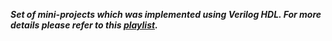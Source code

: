 ***Set of mini-projects which was implemented using Verilog HDL. For more details please refer to this [playlist](https://www.youtube.com/watch?v=Kt-78I-NUgY&list=PL-iIOnHwN7NXw01eBDR7wI8KzGK4mu8Sr&pp=iAQB).***
